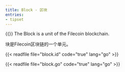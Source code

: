 ```yaml
---
title: Block - 区块
entries:
- tipset
---
```


{{<label block>}}
The Block is a unit of the Filecoin blockchain.

块是Filecoin区块链的一个单元。

{{< readfile file="block.id" code="true" lang="go" >}}

{{< readfile file="block.go" code="true" lang="go" >}}

